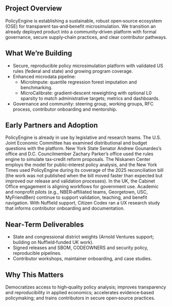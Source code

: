 ## Project Overview

PolicyEngine is establishing a sustainable, robust open‑source ecosystem (OSE) for transparent tax‑and‑benefit microsimulation. We transition an already deployed product into a community‑driven platform with formal governance, secure supply‑chain practices, and clear contributor pathways.

## What We’re Building
- Secure, reproducible policy microsimulation platform with validated US rules (federal and state) and growing program coverage.
- Enhanced microdata pipeline:
  - MicroImpute: quantile regression forest imputation and benchmarking.
  - MicroCalibrate: gradient‑descent reweighting with optional L0 sparsity to match administrative targets; metrics and dashboards.
- Governance and community: steering group, working groups, RFC process, contributor onboarding and mentorship.

## Early Partners and Adoption
PolicyEngine is already in use by legislative and research teams. The U.S. Joint Economic Committee has examined distributional and budget questions with the platform. New York State Senator Andrew Gounardes’s office and D.C. Councilmember Zachary Parker’s office used the rules engine to simulate tax‑credit reform proposals. The Niskanen Center employs the model for public‑interest policy analysis, and the New York Times used PolicyEngine during its coverage of the 2025 reconciliation bill (the work was not published when the bill moved faster than expected but improved our release and validation processes). In the UK, the Cabinet Office engagement is aligning workflows for government use. Academic and nonprofit pilots (e.g., NBER‑affiliated teams, Georgetown, USC, MyFriendBen) continue to support validation, teaching, and benefit navigation. With Nuffield support, Citizen Codex ran a UX research study that informs contributor onboarding and documentation.

## Near‑Term Deliverables
- State and congressional district weights (Arnold Ventures support; building on Nuffield‑funded UK work).
- Signed releases and SBOM, CODEOWNERS and security policy, reproducible pipelines.
- Contributor workshops, maintainer onboarding, and case studies.

## Why This Matters
Democratizes access to high‑quality policy analysis; improves transparency and reproducibility in applied economics; accelerates evidence‑based policymaking; and trains contributors in secure open‑source practices.
